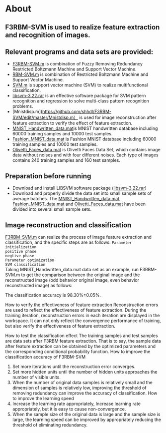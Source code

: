 About
==
F3RBM-SVM is used to realize feature extraction and recognition of images. 
 ----
 Relevant programs and data sets are provided:
------- 
* [F3RBM-SVM.m](https://github.com/shhdl/F3RBM-SVM/edit/master/F3RBM-SVM.m) is combination of Fuzzy Removing Redundancy Restricted Boltzmann Machine and Support Vector Machine.<br>
* [RBM-SVM.m](https://github.com/shhdl/F3RBM-SVM/edit/master/RBM-SVM.m) is combination of Restricted Boltzmann Machine and Support Vector Machine.<br>
* [SVM.m](https://github.com/shhdl/F3RBM-SVM/edit/master/SVM.m) is support vector machine (SVM) to realize multifunctional classification.<br>
* [libsvm-3.22.rar](https://github.com/shhdl/F3RBM-SVM/edit/master/libsvm-3.22.rar) is an effective software package for SVM pattern recognition and regression to solve multi-class pattern recognition problems. <br>
* [Mnistdisp.m](https://github.com/shhdl/F3RBM-SVM/edit/master/Mnistdisp.m） is used for image reconstruction after feature extraction to verify the effect of feature extraction.<br>
* [MNIST_Handwritten_data.mat](https://github.com/shhdl/F3RBM-SVM/edit/master/MNIST_Handwritten_data.mat)is MNIST handwritten database including 60000 training samples and 10000 test samples.<br>
* [Fashion_MNIST_data.mat](https://github.com/shhdl/F3RBM-SVM/edit/master/MNIST_Handwritten_data.mat) is Fashion MNIST database including 60000 training samples and 10000 test samples.<br>
* [Olivetti_Faces_data.mat](https://github.com/shhdl/F3RBM-SVM/edit/master/MNIST_Handwritten_data.mat) is Olivetti Faces Data Set, which contains image data without noises and with four different noises. Each type of images contains 240 training samples and 160 test samples.<br>

Preparation before running
----
 * Download and install LIBSVM software package ([libsvm-3.22.rar](https://github.com/shhdl/F3RBM-SVM/edit/master/libsvm-3.22.rar)) 
 * Download and properly divide the data set into small sample sets of average batches. The [MNIST_Handwritten_data.mat](https://github.com/shhdl/F3RBM-SVM/edit/master/MNIST_Handwritten_data.mat), [Fashion_MNIST_data.mat](https://github.com/shhdl/F3RBM-SVM/edit/master/MNIST_Handwritten_data.mat) and [Olivetti_Faces_data.mat](https://github.com/shhdl/F3RBM-SVM/edit/master/MNIST_Handwritten_data.mat) have been divided into several small sample sets.<br>

Image reconstruction and classification 
----
 [F3RBM-SVM.m](https://github.com/shhdl/F3RBM-SVM/edit/master/F3RBM-SVM.m) can realize the process of image feature extraction and classification, and the specific steps are as follows:
   `Parameter initialization`<br>
   `positive phase`<br>
   `negtive phase`<br>
   `Parameter optimization`<br>
   `SVM classification`<br>
Taking MNIST_Handwritten_data.mat data set as an example, run F3RBM-SVM.m to get the comparison between the original image and the reconstructed image (odd behavior original image, even behavior reconstructed image) as follows:
 
The classification accuracy is 98.30%±0.05%.
 
How to verify the effectiveness of feature extraction
  Reconstruction errors are used to reflect the effectiveness of feature extraction. During the training iteration, reconstruction errors in each iteration are displayed in the workspace. It can not only reflect the convergence performance of training, but also verify the effectiveness of feature extraction.
 
How to test the classification effect 
  The training samples and test samples are data sets after F3RBM feature extraction. That is to say, the sample data after feature extraction can be obtained by the optimized parameters and the corresponding conditional probability function.
How to improve the classification accuracy of F3RBM-SVM 
  1. Set more iterations until the reconstruction error converges. 
  2. Set more hidden units until the number of hidden units approaches the number of visible units.
  3. When the number of original data samples is relatively small and the dimension of samples is relatively low, improving the threshold of removing redundancy can improve the accuracy of classification.
How to improve the learning speed
  1. Increase the learning rate appropriately, Increase learning rate appropriately, but it is easy to cause non-convergence.
  2. When the sample size of the original data is large and the sample size is large, the learning speed can be improved by appropriately reducing the threshold of eliminating redundancy.

